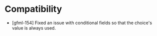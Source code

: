 # Compatibility
* [gfml-154] Fixed an issue with conditional fields so that the choice's value is always used.